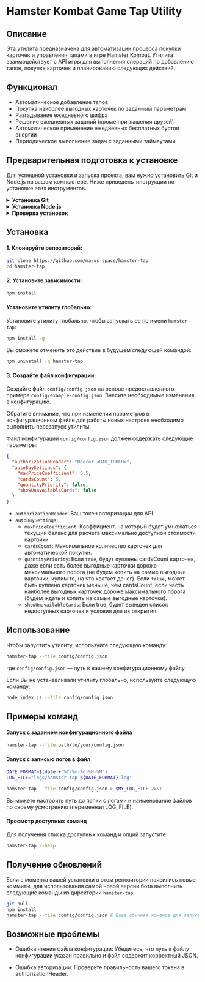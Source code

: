 # Hamster Kombat Game Tap Utility

## Описание

Эта утилита предназначена для автоматизации процесса покупки карточек и управления тапами в игре Hamster Kombat. Утилита взаимодействует с API игры для выполнения операций по добавлению тапов, покупке карточек и планированию следующих действий. 

## Функционал

- Автоматическое добавление тапов
- Покупка наиболее выгодных карточек по заданным параметрам
- Разгадывание ежедневного шифра
- Решение ежедневных заданий (кроме приглашения друзей)
- Автоматическое применение ежедневных бесплатных бустов энергии
- Периодическое выполнение задач с заданными таймаутами

## Предварительная подготовка к установке

Для успешной установки и запуска проекта, вам нужно установить Git и Node.js на вашем компьютере. Ниже приведены инструкции по установке этих инструментов.

<details>
  <summary><b>Установка Git</b></summary>

  Git — это система контроля версий, которая позволяет отслеживать изменения в коде и работать совместно с другими разработчиками.

  ##### Установка Git на Windows

  1. Зайдите на [официальный сайт Git](https://git-scm.com/).
  2. Нажмите на кнопку "Download" и скачайте установочный файл для Windows.
  3. Запустите скачанный файл и следуйте инструкциям установщика. На этапе выбора компонентов рекомендуем оставить все по умолчанию.

  ##### Установка Git на macOS

  1. Откройте терминал.
  2. Введите следующую команду и нажмите Enter:
      ```sh
      brew install git
      ```
      Если у вас не установлен Homebrew, следуйте инструкциям на [официальном сайте Homebrew](https://brew.sh/) для его установки.

  ##### Установка Git на Linux

  Для Ubuntu/Debian:
  1. Откройте терминал.
  2. Введите следующую команду и нажмите Enter:
      ```sh
      sudo apt update
      sudo apt install git
      ```
</details>

<details>
  <summary><b>Установка Node.js</b></summary>

  Node.js — это JavaScript-окружение для серверного программирования, которое позволяет запускать JavaScript вне браузера. 

  ##### Установка Node.js на Windows и macOS

  1. Зайдите на [официальный сайт Node.js](https://nodejs.org/).
  2. Нажмите на кнопку "Download" и скачайте LTS-версию (рекомендуемая для большинства пользователей).
  3. Запустите скачанный файл и следуйте инструкциям установщика.

  ##### Установка Node.js на Linux

  Для Ubuntu/Debian:
  1. Откройте терминал.
  2. Введите следующие команды и нажмите Enter:
      ```sh
      curl -fsSL https://deb.nodesource.com/setup_lts.x | sudo -E bash -
      sudo apt-get install -y nodejs
      ```
</details>

<details>
  <summary><b>Проверка установок</b></summary>

  После установки Git и Node.js, откройте терминал (или командную строку на Windows) и выполните следующие команды, чтобы убедиться, что всё установлено правильно:

  ```sh
  git --version
  node --version
  npm --version
  ```

  Команды должны вывести версии установленных программ. Если это произошло, значит, установка прошла успешно.

  Теперь вы готовы к дальнейшей установке и настройке проекта.
</details>

## Установка

#### 1. Клонируйте репозиторий:

```bash
git clone https://github.com/marus-space/hamster-tap
cd hamster-tap
```

#### 2. Установите зависимости:

```bash
npm install
```

#### Установите утилиту глобально:

Установите утилиту глобально, чтобы запускать ее по имени `hamster-tap`:

```bash
npm install -g
```

Вы сможете отменить это действие в будущем следующей командой:

```bash
npm uninstall -g hamster-tap
```

#### 3. Создайте файл конфигурации:

Создайте файл `config/config.json` на основе предоставленного примера `config/example-config.json`. Внесите необходимые изменения в конфигурацию.

Обратите внимание, что при изменении параметров в конфигурационном файле для работы новых настроек необходимо выполнить перезапуск утилиты.

Файл конфигурации `config/config.json` должен содержать следующие параметры:

```json
{
  "authorizationHeader": "Bearer <ВАШ_ТОКЕН>",
  "autoBuySettings": {
    "maxPriceCoefficient": 0.5,
    "cardsCount": 5,
    "quantityPriority": false,
    "showUnavailableCards": false
  }
}
```

- `authorizationHeader`: Ваш токен авторизации для API.
- `autoBuySettings`:
  - `maxPriceCoefficient`: Коэффициент, на который будет умножаться текущий баланс для расчета максимально доступной стоимости карточки.
  - `cardsCount`: Максимальное количество карточек для автоматической покупки.
  - `quantityPriority`: Если `true`, будут куплены cardsCount карточек, даже если есть более выгодные карточки дороже максимального порога (не будем копить на самые выгодные карточки, купим то, на что хватает денег). Если `false`, может быть куплено карточек меньше, чем cardsCount, если часть наиболее выгодных карточек дороже максимального порога (будем ждать и копить на самые выгодные карточки).
  - `showUnavailableCards`: Если true, будет выведен список недоступных карточек и условия для их открытия.

## Использование

Чтобы запустить утилиту, используйте следующую команду:

```bash
hamster-tap --file config/config.json
```

где `config/config.json` — путь к вашему конфигурационному файлу.

Если Вы не устанавливали утилиту глобально, используйте следующую команду:

```bash
node index.js --file config/config.json
```

## Примеры команд

#### Запуск с заданием конфигурационного файла

```bash
hamster-tap --file path/to/your/config.json
```

#### Запуск с записью логов в файл

```bash
DATE_FORMAT=$(date +"%Y-%m-%d-%H-%M")               
LOG_FILE="logs/hamster-tap-${DATE_FORMAT}.log"

hamster-tap --file config/config.json > $MY_LOG_FILE 2>&1
```

Вы можете настроить путь до папки с логами и наименование файлов по своему усмотрению (переменная LOG_FILE).

#### Просмотр доступных команд

Для получения списка доступных команд и опций запустите:

```bash
hamster-tap --help
```

## Получение обновлений

Если с момента вашей установки в этом репозитории появились новые коммиты, для использования самой новой версии бота выполнить следующие команды из директории `hamster-tap`:

```bash
git pull
npm install
hamster-tap --file config/config.json # Ваша обычная команда для запуска бота
```

## Возможные проблемы

- Ошибка чтения файла конфигурации: Убедитесь, что путь к файлу конфигурации указан правильно и файл содержит корректный JSON.

- Ошибка авторизации: Проверьте правильность вашего токена в authorizationHeader.